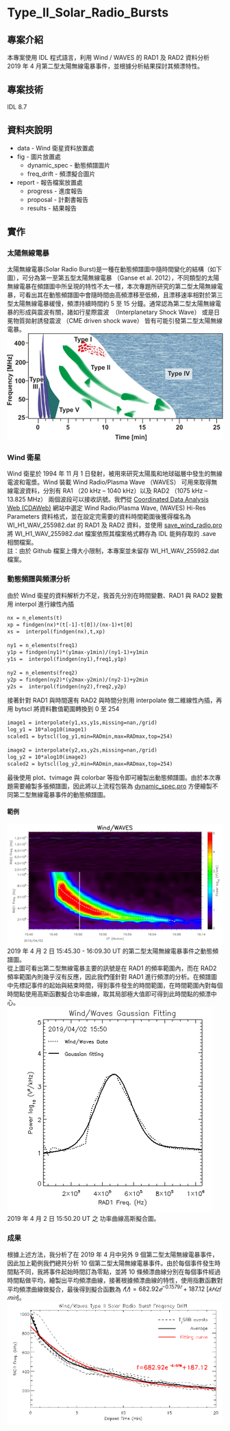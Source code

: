 # Type_II_Solar_Radio_Bursts
## 專案介紹
本專案使用 IDL 程式語言，利用 Wind / WAVES 的 RAD1 及 RAD2 資料分析 2019 年 4 月第二型太陽無線電暴事件，並根據分析結果探討其頻漂特性。

## 專案技術
IDL 8.7

## 資料夾說明
* data - Wind 衛星資料放置處
* fig - 圖片放置處
  * dynamic_spec - 動態頻譜圖片
  * freq_drift - 頻漂擬合圖片
* report - 報告檔案放置處
  * progress - 進度報告
  * proposal - 計劃書報告
  * results - 結果報告  

## 實作
### 太陽無線電暴
太陽無線電暴(Solar Radio Burst)是一種在動態頻譜圖中隨時間變化的結構（如下圖），可分為第一至第五型太陽無線電暴 （Ganse et al. 2012），不同類型的太陽無線電暴在頻譜圖中所呈現的特性不太一樣，本次專題所研究的第二型太陽無線電暴，可看出其在動態頻譜圖中會隨時間由高頻漂移至低頻，且漂移速率相對於第三型太陽無線電暴緩慢，頻漂持續時間約 5 至 15 分鐘。通常認為第二型太陽無線電暴的形成與震波有關，諸如行星際震波　（Interplanetary Shock Wave） 或是日冕物質拋射誘發震波 （CME driven shock wave） 皆有可能引發第二型太陽無線電暴。  
![solar radio burst classification](./fig/solar_radio_bursts_classification.png)

### Wind 衛星
Wind 衛星於 1994 年 11 月 1 日發射，被用來研究太陽風和地球磁層中發生的無線電波和電漿。Wind 裝載 Wind Radio/Plasma Wave （WAVES） 可用來取得無線電波資料，分別有 RA1 （20 kHz – 1040 kHz）以及 RAD2 （1075 kHz – 13.825 MHz） 兩個波段可以接收訊號。我們從 [Coordinated Data Analysis Web (CDAWeb)](https://cdaweb.gsfc.nasa.gov/index.html) 網站中選定 Wind Radio/Plasma Wave, (WAVES) Hi-Res Parameters 資料格式，並在設定完需要的資料時間範圍後獲得檔名為 WI_H1_WAV_255982.dat 的 RAD1 及 RAD2 資料，並使用 [save_wind_radio.pro](./save_wind_radio.pro) 將 WI_H1_WAV_255982.dat 檔案依照其檔案格式轉存為 IDL 能夠存取的 .save 相關檔案。  
註：由於 Github 檔案上傳大小限制，本專案並未留存 WI_H1_WAV_255982.dat 檔案。

### 動態頻譜與頻漂分析
由於 Wind 衛星的資料解析力不足，我首先分別在時間變數、RAD1 與 RAD2 變數用 interpol 進行線性內插
``` IDL
nx = n_elements(t)
xp = findgen(nx)*(t[-1]-t[0])/(nx-1)+t[0]
xs =  interpol(findgen(nx),t,xp)

ny1 = n_elements(freq1)
y1p = findgen(ny1)*(y1max-y1min)/(ny1-1)+y1min
y1s =  interpol(findgen(ny1),freq1,y1p)

ny2 = n_elements(freq2)
y2p = findgen(ny2)*(y2max-y2min)/(ny2-1)+y2min
y2s =  interpol(findgen(ny2),freq2,y2p)
```
接著針對 RAD1 與時間還有 RAD2 與時間分別用 interpolate 做二維線性內插，再用 bytscl 將資料數值範圍轉換到 0 至 254
``` IDL
image1 = interpolate(y1,xs,y1s,missing=nan,/grid)
log_y1 = 10*alog10(image1)
scaled1 = bytscl(log_y1,min=RADmin,max=RADmax,top=254)

image2 = interpolate(y2,xs,y2s,missing=nan,/grid)
log_y2 = 10*alog10(image2)
scaled2 = bytscl(log_y2,min=RADmin,max=RADmax,top=254)
```
最後使用 plot、tvimage 與 colorbar 等指令即可繪製出動態頻譜圖。由於本次專題需要繪製多張頻譜圖，因此將以上流程包裝為 [dynamic_spec.pro](./dynamic_spec.pro) 方便繪製不同第二型無線電暴事件的動態頻譜圖。  

#### 範例
![dynamic spectrum](./fig/dynamic_spectrum.png)  
2019 年 4 月 2 日 15:45.30 - 16:09.30 UT 的第二型太陽無線電暴事件之動態頻譜圖。  
從上圖可看出第二型無線電暴主要的訊號是在 RAD1 的頻率範圍內，而在 RAD2 頻率範圍內則幾乎沒有反應，因此我們僅針對 RAD1 進行頻漂的分析。在頻譜圖中先標記事件的起始與結束時間，得到事件發生的時間範圍，在時間範圍內對每個時間點使用高斯函數擬合功率曲線，取其局部極大值即可得到此時間點的頻漂中心。  
![gaussian fitting of power spectrum](./fig/gaussian_fitting.png)  
2019 年 4 月 2 日 15:50.20 UT 之  功率曲線高斯擬合圖。

### 成果
根據上述方法，我分析了在 2019 年 4 月中另外 9 個第二型太陽無線電暴事件，因此加上範例我們總共分析 10 個第二型太陽無線電暴事件。由於每個事件發生時間點不同，我將事件起始時間訂為零點，並將 10 條頻漂曲線分別在每個事件經過時間點做平均，繪製出平均頻漂曲線，接著根據頻漂曲線的特性，使用指數函數對平均頻漂曲線做擬合，最後得到擬合函數為 $𝑓(𝑡) = 682.92𝑒^{−0.1579𝑡} + 187.12\ [𝑘𝐻𝑧/𝑚𝑖𝑛]$。  
![frequency drift of type II solar radio burst](./fig/freq_drift/freq_drift.png)
